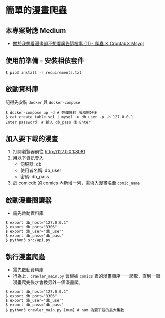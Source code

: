 # 簡單的漫畫爬蟲

## 本專案對應 Medium

-   [關於我想看漫畫卻不想看廣告這檔事 (11) -  爬蟲 ✕ Crontab✕ Msyql]()

## 使用前準備 - 安裝相依套件

```shell=
$ pip3 install -r requirements.txt
```

## 啟動資料庫

記得先安裝 `docker` 與 `docker-compose`

```shell=
$ docker-compose up -d # 等個幾秒 服務開好後
$ cat create_table.sql | mysql -u db_user -p -h 127.0.0.1
Enter password: # 輸入 db_pass 後 Enter
```

## 加入要下載的漫畫

1. 打開瀏覽器前往 http://127.0.0.1:8081
2. 用以下資訊登入
    - 伺服器: db
    - 使用者名稱: db_user
    - 密碼: db_pass
3. 於 comicdb 的 comics 內新增一列，需填入漫畫名至 `comic_name`

## 啟動漫畫閱讀器

-   需先啟動資料庫

```shell=
$ export db_host="127.0.0.1"
$ export db_port="3306"
$ export db_user="db_user"
$ export db_pass="db_pass"
$ python3 src/api.py
```

## 執行漫畫爬蟲

-   需先啟動資料庫
-   行為上，`crawler_main.py` 會根據 `comics` 表的漫畫順序一一爬取，直到一個漫畫爬完後才會換另外一個漫畫爬。

```shell=
$ export db_host="127.0.0.1"
$ export db_port="3306"
$ export db_user="db_user"
$ export db_pass="db_pass"
$ python3 crawler_main.py [num] # num 為要下載的最大集數
```
